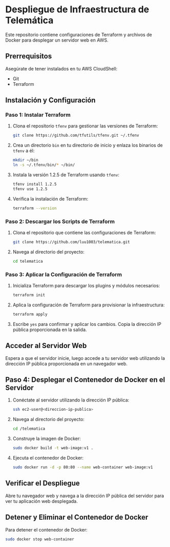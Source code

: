 # Despliegue de Infraestructura de Telemática

Este repositorio contiene configuraciones de Terraform y archivos de Docker para desplegar un servidor web en AWS.

## Prerrequisitos

Asegúrate de tener instalados en tu AWS CloudShell:
- Git
- Terraform

## Instalación y Configuración

### Paso 1: Instalar Terraform

1. Clona el repositorio `tfenv` para gestionar las versiones de Terraform:
    ```sh
    git clone https://github.com/tfutils/tfenv.git ~/.tfenv
    ```
2. Crea un directorio `bin` en tu directorio de inicio y enlaza los binarios de `tfenv` a él:
    ```sh
    mkdir ~/bin
    ln -s ~/.tfenv/bin/* ~/bin/
    ```
3. Instala la versión 1.2.5 de Terraform usando `tfenv`:
    ```sh
    tfenv install 1.2.5
    tfenv use 1.2.5
    ```
4. Verifica la instalación de Terraform:
    ```sh
    terraform --version
    ```

### Paso 2: Descargar los Scripts de Terraform

1. Clona el repositorio que contiene las configuraciones de Terraform:
    ```sh
    git clone https://github.com/luu1003/telematica.git
    ```
2. Navega al directorio del proyecto:
    ```sh
    cd telematica
    ```

### Paso 3: Aplicar la Configuración de Terraform

1. Inicializa Terraform para descargar los plugins y módulos necesarios:
    ```sh
    terraform init
    ```
2. Aplica la configuración de Terraform para provisionar la infraestructura:
    ```sh
    terraform apply
    ```
3. Escribe `yes` para confirmar y aplicar los cambios. Copia la dirección IP pública proporcionada en la salida.

## Acceder al Servidor Web

Espera a que el servidor inicie, luego accede a tu servidor web utilizando la dirección IP pública proporcionada en un navegador web.

## Paso 4: Desplegar el Contenedor de Docker en el Servidor

1. Conéctate al servidor utilizando la dirección IP pública:
    ```sh
    ssh ec2-user@<direccion-ip-publica>
    ```
2. Navega al directorio del proyecto:
    ```sh
    cd /telematica
    ```
3. Construye la imagen de Docker:
    ```sh
    sudo docker build -t web-image:v1 .
    ```
4. Ejecuta el contenedor de Docker:
    ```sh
    sudo docker run -d -p 80:80 --name web-container web-image:v1
    ```

## Verificar el Despliegue

Abre tu navegador web y navega a la dirección IP pública del servidor para ver tu aplicación web desplegada.

## Detener y Eliminar el Contenedor de Docker

Para detener el contenedor de Docker:
```sh
sudo docker stop web-container

